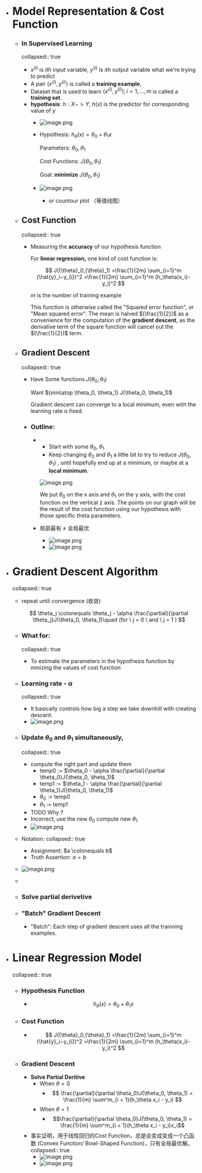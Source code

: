 - # Model Representation & Cost Function
	- ### In **Supervised Learning**
	  collapsed:: true
	  
	  * $x^{(i)}$ is *ith* input variable, $y^{(i)}$ is *ith* output variable what we're trying to predict
	  * A pair $(x^{(i)}, y^{(i)})$ is called a **training example**,
	  * Dataset that is used to learn $(x^{(i)}, y^{(i)}); i = 1, ..., m$ is called a **training set**.
	  * **hypothesis**: $h: X -> Y$, $h(x)$ is the predictor for corresponding value of $y$
		- ![image.png](../assets/image_1656323189683_0.png)
		- Hypothesis: $h_\theta(x) = \theta_0 + \theta_1x$
		  
		  Parameters:  $\theta_0, \theta_1$
		  
		  Cost Functions: $J(\theta_0, \theta_1)$
		  
		  Goal: **minimize** $J(\theta_0, \theta_1)$
		- ![image.png](../assets/image_1656323429466_0.png)
			- or countour plot  （等值线图）
	- ## Cost Function
	  collapsed:: true
		- Measuring the **accuracy** of our hypothesis function
		  
		  For **linear regression,** one kind of cost function is: 
		  
		  $$
		  J({\theta}_0,{\theta}_1)
		  =\frac{1}{2m}
		  \sum_{i=1}^m
		  (\hat{y}_i−y_{i})^2
		  =\frac{1}{2m}
		  \sum_{i=1}^m
		  (h_\theta(x_i)-y_i)^2
		  $$
		  
		  $m$ is the number of training example
		  
		  This function is otherwise called the "Squared error function", or "Mean squared error". The mean is halved $(\frac{1}{2})$ as a convenience for the computation of the **gradient descent**, as the derivative term of the square function will cancel out the $(\frac{1}{2})$ term.
	- ## Gradient Descent
	  collapsed:: true
		- Have Some functions $J(\theta_0, \theta_1)$
		  
		  Want ${min\atop \theta_0, \theta_1}  J(\theta_0, \theta_1)$
		  
		  Gradient descent can converge to a local minimum, even with the learning rate α fixed.
		- ### Outline:
			- * Start with some $\theta_0$, $\theta_1$
			  * Keep changing $\theta_0$ and $\theta_1$ a little bit to try to reduce $J(\theta_0, \theta_1)$ , until hopefully end up at a minimum, or maybe at a **local minimum**.
			  
			  ![image.png](../assets/image_1656323565010_0.png) 
			  
			  We put $\theta_0$ on the x axis and $\theta_1$ on the y axis, with the cost function on the vertical z axis. The points on our graph will be the result of the cost function using our hypothesis with those specific theta parameters.
			- 局部最有 ≠ 全局最优
				- ![image.png](../assets/image_1656323606541_0.png)
				- ![image.png](../assets/image_1656323624497_0.png)
- # Gradient Descent Algorithm
  collapsed:: true
	- repeat until convergence (收敛)  
	  
	  $$
	  \theta_j \colonequals \theta_j - \alpha \frac{\partial}{\partial \theta_j}J(\theta_0, \theta_1)\quad (for \ j = 0 \ and \ j = 1 )
	  $$
	- ### What for:
	  collapsed:: true
		- To estimate the parameters in the hypothesis function by minizing the values of cost function
	- ### Learning rate - $\alpha$
	  collapsed:: true
		- It basically controls how big a step we take downhill with creating descent.
		- ![image.png](../assets/image_1656323707839_0.png)
	- ### Update $\theta_0$ and $\theta_1$ **simultaneously,**
	  collapsed:: true
		- compute the right part and update them
		  * temp0 := $\theta_0 - \alpha \frac{\partial}{\partial \theta_0}J(\theta_0, \theta_1)$
		  * temp1 := $\theta_1 - \alpha \frac{\partial}{\partial \theta_1}J(\theta_0, \theta_1)$
		  * $\theta_0$ := temp0
		  * $\theta_1$ := temp1
		- TODO Why ?
		- Incorrect, use the new $\theta_0$ compute new $\theta_1$
		- ![image.png](../assets/image_1656323929900_0.png)
	- Notation:
	  collapsed:: true
		- Assignment: $a \colonequals b$
		- Truth Assertion: $a = b$
	- ![image.png](../assets/image_1656323894147_0.png)
	-
	- ### Solve partial derivetive
	- ### "Batch" Gradient Descent
		- "Batch": Each step of gradient descent uses all the trainning examples.
- # Linear Regression Model
  collapsed:: true
	- ### H**ypothesis Function**
		- $$
		  h_\theta(x) = \theta_0 + \theta_1x
		  $$
	- ### Cost Function
		- $$
		  J({\theta}_0,{\theta}_1)
		  =\frac{1}{2m}
		  \sum_{i=1}^m
		  (\hat{y}_i−y_{i})^2
		  =\frac{1}{2m}
		  \sum_{i=1}^m
		  (h_\theta(x_i)-y_i)^2
		  $$
	- ### Gradient Descent
		- **Solve Partial Deritive**
			- When  $\theta = 0$
				- $$
				  \frac{\partial}{\partial \theta_0}J(\theta_0, \theta_1) = \frac{1}{m} \sum^m_{i = 1}(h_\theta x_i - y_i)
				  $$
			- When $\theta = 1$
				- $$\frac{\partial}{\partial \theta_0}J(\theta_0, \theta_1) = \frac{1}{m} \sum^m_{i = 1}(h_\theta x_i - y_i)x_i$$
		- 事实证明，用于线性回归的Cost Function，总是会变成变成一个凸函数 (Convex Function/ Bowl-Shaped Function)，只有全局最优解。
		  collapsed:: true
			- ![image.png](../assets/image_1656324113722_0.png)
			- ![image.png](../assets/image_1656324133437_0.png)
